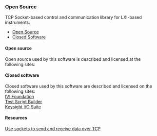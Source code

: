 ### Open Source

TCP Socket-based control and communication library for LXI-based instruments. 

* [Open Source](#Open-Source)
* [Closed Software](#Closed-software)

<a name="Open-Source"></a>
#### Open source
Open source used by this software is described and licensed at the
following sites:  

<a name="Closed-software"></a>
#### Closed software
Closed software used by this software are described and licensed on
the following sites:  
[IVI Foundation]  
[Test Script Builder]  
[Keysight I/O Suite]  

<a name="Resources"></a>
#### Resources 

[Use sockets to send and receive data over TCP]

[IVI Foundation]: https://www.ivifoundation.org
[Keysight I/O Suite]: https://www.keysight.com/en/pd-1985909/io-libraries-suite
[NI VISA]: https://www.ni.com/en-us/support/downloads/drivers/download.ni-visa.html#346210
[Test Script Builder]: https://www.tek.com/keithley-test-script-builder
[Microsoft .NET Framework]: https://dotnet.microsoft.com/download

[external repositories]: ExternalReposCommits.csv
[IDE Repository]: https://www.bitbucket.org/davidhary/vs.ide

[Use sockets to send and receive data over TCP]: https://learn.microsoft.com/en-us/dotnet/fundamentals/networking/sockets/socket-services
